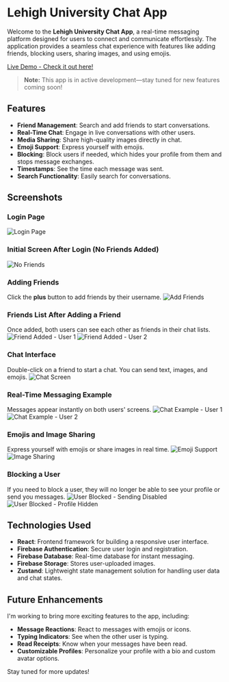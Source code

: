 # Lehigh University Chat App

Welcome to the **Lehigh University Chat App**, a real-time messaging platform designed for users to connect and communicate effortlessly. The application provides a seamless chat experience with features like adding friends, blocking users, sharing images, and using emojis.

[Live Demo - Check it out here!](https://luchatapp.netlify.app//)

> **Note:** This app is in active development—stay tuned for new features coming soon!

## Features

- **Friend Management**: Search and add friends to start conversations.
- **Real-Time Chat**: Engage in live conversations with other users.
- **Media Sharing**: Share high-quality images directly in chat.
- **Emoji Support**: Express yourself with emojis.
- **Blocking**: Block users if needed, which hides your profile from them and stops message exchanges.
- **Timestamps**: See the time each message was sent.
- **Search Functionality**: Easily search for conversations.

## Screenshots

### Login Page
![Login Page](https://github.com/user-attachments/assets/799ca949-02d2-4680-9ab0-3597ce3e0031)

### Initial Screen After Login (No Friends Added)
![No Friends](https://github.com/user-attachments/assets/c6e1396a-f31c-44bc-aaa2-c86be046f00a)

### Adding Friends
Click the **plus** button to add friends by their username.
![Add Friends](https://github.com/user-attachments/assets/010dbabe-5964-49c1-bd0f-a70655fd356d)

### Friends List After Adding a Friend
Once added, both users can see each other as friends in their chat lists.
![Friend Added - User 1](https://github.com/user-attachments/assets/44add94c-888b-4508-8522-e93571785102)
![Friend Added - User 2](https://github.com/user-attachments/assets/86900805-3e64-4bdd-a7bd-13f2693f912b)

### Chat Interface
Double-click on a friend to start a chat. You can send text, images, and emojis.
![Chat Screen](https://github.com/user-attachments/assets/12078476-d0d4-4dc3-8cf6-1840a501874a)

### Real-Time Messaging Example
Messages appear instantly on both users' screens.
![Chat Example - User 1](https://github.com/user-attachments/assets/68b51408-299b-4422-8251-3cc5a2e0e87e)
![Chat Example - User 2](https://github.com/user-attachments/assets/ca2e1565-70e5-4dfe-8bf0-5bb176108301)

### Emojis and Image Sharing
Express yourself with emojis or share images in real time.
![Emoji Support](https://github.com/user-attachments/assets/bda8108b-a18b-4bfa-af44-629f8089270d)
![Image Sharing](https://github.com/user-attachments/assets/e98e2324-9344-4f30-a887-26f1a8947d61)

### Blocking a User
If you need to block a user, they will no longer be able to see your profile or send you messages.
![User Blocked - Sending Disabled](https://github.com/user-attachments/assets/9b69c743-57a4-464e-94e6-6523d5ae022a)
![User Blocked - Profile Hidden](https://github.com/user-attachments/assets/221063f2-5aaa-4422-9c19-067c12ff1640)

## Technologies Used

- **React**: Frontend framework for building a responsive user interface.
- **Firebase Authentication**: Secure user login and registration.
- **Firebase Database**: Real-time database for instant messaging.
- **Firebase Storage**: Stores user-uploaded images.
- **Zustand**: Lightweight state management solution for handling user data and chat states.

## Future Enhancements
I'm working to bring more exciting features to the app, including:
- **Message Reactions**: React to messages with emojis or icons.
- **Typing Indicators**: See when the other user is typing.
- **Read Receipts**: Know when your messages have been read.
- **Customizable Profiles**: Personalize your profile with a bio and custom avatar options.
  
Stay tuned for more updates!

